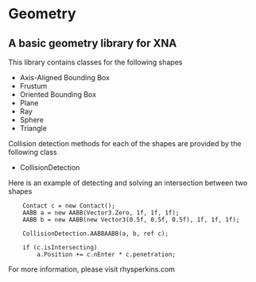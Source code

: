 # Geometry
## A basic geometry library for XNA

This library contains classes for the following shapes

- Axis-Aligned Bounding Box
- Frustum
- Oriented Bounding Box
- Plane
- Ray
- Sphere
- Triangle

Collision detection methods for each of the shapes are provided by the following class

- CollisionDetection

Here is an example of detecting and solving an intersection between two shapes

```
    Contact c = new Contact();
    AABB a = new AABB(Vector3.Zero, 1f, 1f, 1f);
    AABB b = new AABB(new Vector3(0.5f, 0.5f, 0.5f), 1f, 1f, 1f);

    CollisionDetection.AABBAABB(a, b, ref c);

    if (c.isIntersecting)
        a.Position += c.nEnter * c.penetration;
```

For more information, please visit rhysperkins.com